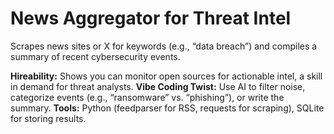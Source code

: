 # News Aggregator for Threat Intel

Scrapes news sites or X for keywords (e.g., “data breach”) and compiles a summary of recent cybersecurity events.

**Hireability:** Shows you can monitor open sources for actionable intel, a skill in demand for threat analysts.
**Vibe Coding Twist:** Use AI to filter noise, categorize events (e.g., “ransomware” vs. “phishing”), or write the summary.
**Tools:** Python (feedparser for RSS, requests for scraping), SQLite for storing results. 